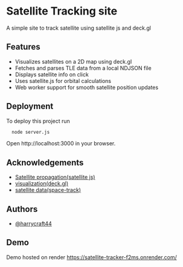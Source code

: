 
# Satellite Tracking site

A simple site to track satellite using satellite js and deck.gl

## Features

- Visualizes satellites on a 2D map using deck.gl
- Fetches and parses TLE data from a local NDJSON file
- Displays satellite info on click
- Uses satellite.js for orbital calculations
- Web worker support for smooth satellite position updates


## Deployment

To deploy this project run

```bash
  node server.js
```

Open http://localhost:3000 in your browser.

## Acknowledgements

 - [Satellite propagation(satellite js)](https://github.com/shashwatak/satellite-js)
 - [visualization(deck.gl)](https://deck.gl/)
 - [satellite data(space-track)](https://www.space-track.org)


## Authors

- [@harrycraft44](https://github.com/harrycraft44)


## Demo

Demo hosted on render 
https://satellite-tracker-f2ms.onrender.com/
